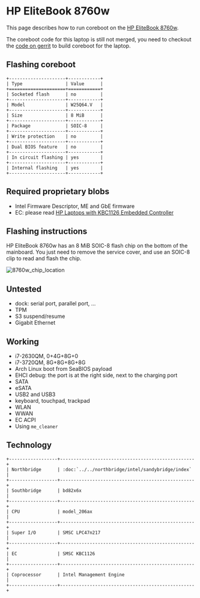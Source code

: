 # HP EliteBook 8760w

This page describes how to run coreboot on the [HP EliteBook 8760w].

The coreboot code for this laptop is still not merged, you need to
checkout the [code on gerrit] to build coreboot for the laptop.

## Flashing coreboot

```{eval-rst}
+---------------------+------------+
| Type                | Value      |
+=====================+============+
| Socketed flash      | no         |
+---------------------+------------+
| Model               | W25Q64.V   |
+---------------------+------------+
| Size                | 8 MiB      |
+---------------------+------------+
| Package             | SOIC-8     |
+---------------------+------------+
| Write protection    | no         |
+---------------------+------------+
| Dual BIOS feature   | no         |
+---------------------+------------+
| In circuit flashing | yes        |
+---------------------+------------+
| Internal flashing   | yes        |
+---------------------+------------+
```

## Required proprietary blobs

- Intel Firmware Descriptor, ME and GbE firmware
- EC: please read [HP Laptops with KBC1126 Embedded Controller](hp_kbc1126_laptops)

## Flashing instructions

HP EliteBook 8760w has an 8 MiB SOIC-8 flash chip on the bottom of the
mainboard. You just need to remove the service cover, and use an SOIC-8
clip to read and flash the chip.

![8760w_chip_location](8760w_flash.jpg)

## Untested

- dock: serial port, parallel port, ...
- TPM
- S3 suspend/resume
- Gigabit Ethernet

## Working

- i7-2630QM, 0+4G+8G+0
- i7-3720QM, 8G+8G+8G+8G
- Arch Linux boot from SeaBIOS payload
- EHCI debug: the port is at the right side, next to the charging port
- SATA
- eSATA
- USB2 and USB3
- keyboard, touchpad, trackpad
- WLAN
- WWAN
- EC ACPI
- Using `me_cleaner`

## Technology

```{eval-rst}
+------------------+--------------------------------------------------+
| Northbridge      | :doc:`../../northbridge/intel/sandybridge/index` |
+------------------+--------------------------------------------------+
| Southbridge      | bd82x6x                                          |
+------------------+--------------------------------------------------+
| CPU              | model_206ax                                      |
+------------------+--------------------------------------------------+
| Super I/O        | SMSC LPC47n217                                   |
+------------------+--------------------------------------------------+
| EC               | SMSC KBC1126                                     |
+------------------+--------------------------------------------------+
| Coprocessor      | Intel Management Engine                          |
+------------------+--------------------------------------------------+
```

[HP EliteBook 8760w]: https://support.hp.com/us-en/product/hp-elitebook-8760w-mobile-workstation/5071180
[code on gerrit]: https://review.coreboot.org/c/coreboot/+/30936
